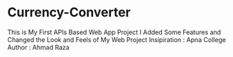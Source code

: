 # Currency-Converter
This is My First APIs Based Web App Project
I Added Some Features and Changed the Look and Feels of My Web Project
Insipiration : Apna College
Author : Ahmad Raza
